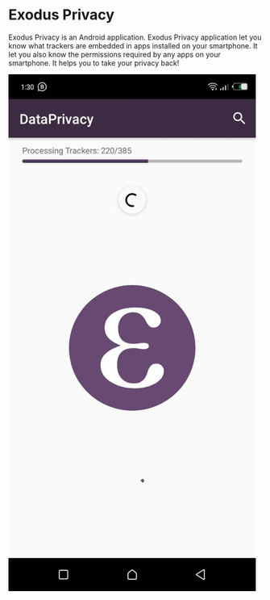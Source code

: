 # Exodus Privacy

Exodus Privacy is an Android application.
Exodus Privacy application let you know what trackers are embedded in apps installed on your smartphone. It let you also know the permissions required by any apps on your smartphone. 
It helps you to take your privacy back!


<img src="https://github.com/pepelawycliffe/DataPrivacy/blob/main/1.jpg">

